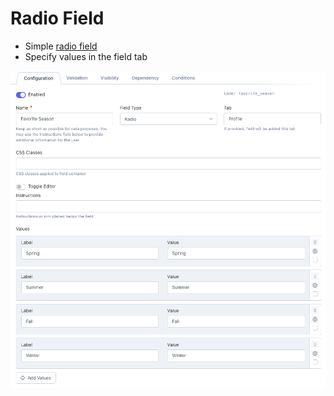 # Radio Field

- Simple [radio field](https://getbootstrap.com/docs/5.2/forms/checks-radios/#radios)
- Specify values in the field tab

![Field Configuration](./images/radio.png 'Field Configuration')